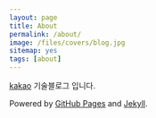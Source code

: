 ```yaml
---
layout: page
title: About
permalink: /about/
image: /files/covers/blog.jpg
sitemap: yes
tags: [about]
---
```


[kakao](http://www.kakaocorp.com) 기술블로그 입니다.

Powered by [GitHub Pages](https://pages.github.com) and [Jekyll](https://jekyllrb.com).


